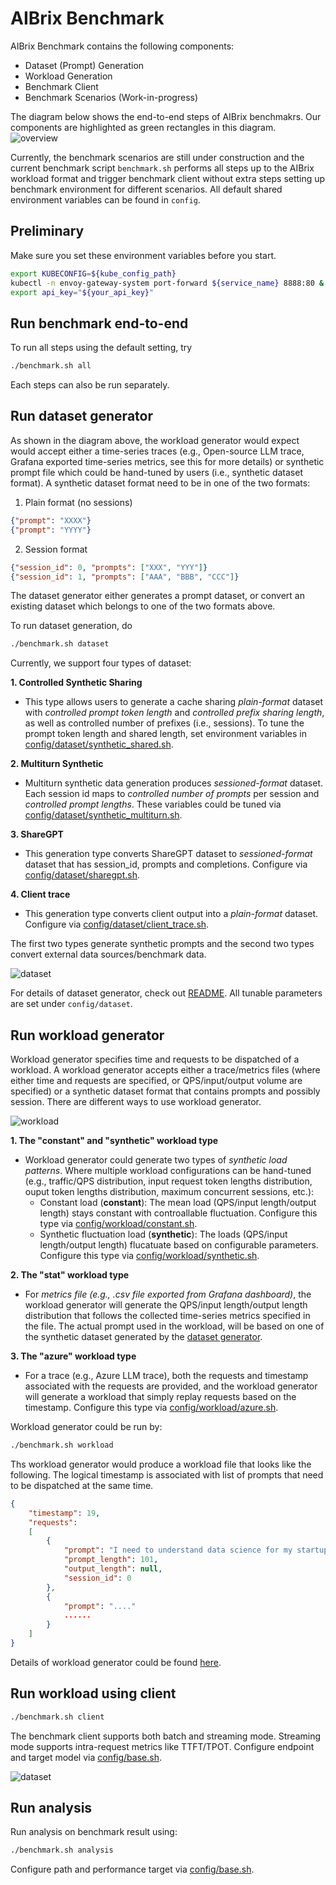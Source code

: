 # AIBrix Benchmark

AIBrix Benchmark contains the following components:
- Dataset (Prompt) Generation
- Workload Generation
- Benchmark Client
- Benchmark Scenarios (Work-in-progress)


The diagram below shows the end-to-end steps of AIBrix benchmakrs. Our components are highlighted as green rectangles in this diagram. 
![overview](./image/aibrix-benchmark-component.png)

Currently, the benchmark scenarios are still under construction and the current benchmark script ```benchmark.sh``` performs all steps up to the AIBrix workload format and trigger benchmark client without extra steps setting up benchmark environment for different scenarios. 
All default shared environment variables can be found in ```config```. 


## Preliminary

Make sure you set these environment variables before you start. 

```bash
export KUBECONFIG=${kube_config_path}
kubectl -n envoy-gateway-system port-forward ${service_name} 8888:80 &
export api_key="${your_api_key}"
```


## Run benchmark end-to-end
To run all steps using the default setting, try

```bash
./benchmark.sh all
```

Each steps can also be run separately. 

## Run dataset generator

As shown in the diagram above, the workload generator would expect would accept either a time-series traces (e.g., Open-source LLM trace, Grafana exported time-series metrics, see this for more details) or synthetic prompt file which could be hand-tuned by users (i.e., synthetic dataset format). 
A synthetic dataset format need to be in one of the two formats:

1. Plain format (no sessions)
```json
{"prompt": "XXXX"}
{"prompt": "YYYY"}
```
2. Session format
```json
{"session_id": 0, "prompts": ["XXX", "YYY"]}
{"session_id": 1, "prompts": ["AAA", "BBB", "CCC"]}
```
The dataset generator either generates a prompt dataset, or convert an existing dataset which belongs to one of the two formats above. 


To run dataset generation, do
```bash
./benchmark.sh dataset
```

Currently, we support four types of dataset:

**1. Controlled Synthetic Sharing**
- This type allows users to generate a cache sharing *plain-format* dataset with *controlled prompt token length* and *controlled prefix sharing length*, as well as controlled number of prefixes (i.e., sessions). To tune the prompt token length and shared length, set environment variables in [config/dataset/synthetic_shared.sh](./config/dataset/synthetic_shared.sh).

**2. Multiturn Synthetic**
- Multiturn synthetic data generation produces *sessioned-format* dataset. Each session id maps to *controlled number of prompts* per session and *controlled prompt lengths*. These variables could be tuned via [config/dataset/synthetic_multiturn.sh](./config/dataset/synthetic_multiturn.sh). 

**3. ShareGPT**
- This generation type converts ShareGPT dataset to *sessioned-format* dataset that has session_id, prompts and completions. Configure via [config/dataset/sharegpt.sh](./config/dataset/sharegpt.sh).

**4. Client trace**
- This generation type converts client output into a *plain-format* dataset. Configure via [config/dataset/client_trace.sh](./config/dataset/client_trace.sh).

The first two types generate synthetic prompts and the second two types convert external data sources/benchmark data. 

![dataset](./image/aibrix-benchmark-dataset.png)

For details of dataset generator, check out [README](./generator/dataset-generator/README.md). All tunable parameters are set under ```config/dataset```.


## Run workload generator
Workload generator specifies time and requests to be dispatched of a workload. A workload generator accepts either a trace/metrics files (where either time and requests are specified, or QPS/input/output volume are specified) or a synthetic dataset format that contains prompts and possibly session. There are different ways to use workload generator. 

![workload](./image/aibrix-benchmark-workload.png)


**1. The "constant" and "synthetic" workload type**
- Workload generator could generate two types of *synthetic load patterns*. Where multiple workload configurations can be hand-tuned (e.g., traffic/QPS distribution, input request token lengths distribution, ouput token lengths distribution, maximum concurrent sessions, etc.):
    - Constant load (**constant**): The mean load (QPS/input length/output length) stays constant with controallable fluctuation. Configure this type via [config/workload/constant.sh](config/workload/constant.sh).
    - Synthetic fluctuation load (**synthetic**): The loads (QPS/input length/output length) flucatuate based on configurable parameters. Configure this type via [config/workload/synthetic.sh](config/workload/synthetic.sh).

**2. The "stat" workload type**
- For *metrics file (e.g., .csv file exported from Grafana dashboard)*, the workload generator will generate the QPS/input length/output length distribution that follows the collected time-series metrics specified in the file. The actual prompt used in the workload, will be based on one of the synthetic dataset generated by the [dataset generator](#run-dataset-generator). 


**3. The "azure" workload type**
- For a trace (e.g., Azure LLM trace), both the requests and timestamp associated with the requests are provided, and the workload generator will generate a workload that simply replay requests based on the timestamp. Configure this type via [config/workload/azure.sh](config/workload/azure.sh).


Workload generator could be run by:
```bash
./benchmark.sh workload
```

Ths workload generator would produce a workload file that looks like the following. The logical timestamp is associated with list of prompts that need to be dispatched at the same time. 

```json
{
    "timestamp": 19, 
    "requests": 
    [
        {
            "prompt": "I need to understand data science for my startup idea. Can you help? Could you also explain how this relates to natural language processing? For context, I have experience with cybersecurity but I'm new to this specific area. I've been trying to understand this concept for months and would appreciate a clear explanation. I'm asking because I need to deploy a machine learning model for a project. For context, I have experience with cryptocurrency but I'm new to this specific area. Could you", 
            "prompt_length": 101, 
            "output_length": null,
            "session_id": 0
        },
        {
            "prompt": "...."
            ......
        }
    ]
}
```

Details of workload generator could be found [here](generator/workload-generator/README.md).



## Run workload using client
```bash
./benchmark.sh client
```

The benchmark client supports both batch and streaming mode. Streaming mode  supports intra-request metrics like TTFT/TPOT. Configure endpoint and target model via [config/base.sh](config/base.sh).

![dataset](./image/aibrix-benchmark-client.png)

## Run analysis

Run analysis on benchmark result using: 
```bash
./benchmark.sh analysis
```
Configure path and performance target via [config/base.sh](config/base.sh).



